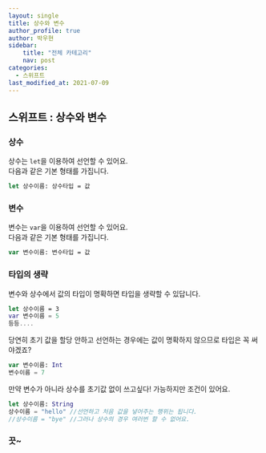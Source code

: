 ```yaml
---
layout: single
title: 상수와 변수
author_profile: true
author: 박우현
sidebar: 
    title: "전체 카테고리"
    nav: post
categories:
  - 스위프트
last_modified_at: 2021-07-09
---
```


## 스위프트 : 상수와 변수

### 상수
상수는 ```let```을 이용하여 선언할 수 있어요.  
다음과 같은 기본 형태를 가집니다. 
```swift
let 상수이름: 상수타입 = 값
```

### 변수
변수는 ```var```을 이용하여 선언할 수 있어요.  
다음과 같은 기본 형태를 가집니다.
```swift
var 변수이름: 변수타입 = 값
```

### 타입의 생략
변수와 상수에서 값의 타입이 명확하면 타입을 생략할 수 있답니다.
```swift
let 상수이름 = 3
var 변수이름 = 5
등등....
```
당연히 초기 값을 할당 안하고 선언하는 경우에는 값이 명확하지 않으므로 타입은 꼭 써야겠죠?
```swift
var 변수이름: Int
변수이름 = 7
```
만약 변수가 아니라 상수를 초기값 없이 쓰고싶다! 가능하지만 조건이 있어요.
```swift
let 상수이름: String
상수이름 = "hello" //선언하고 처음 값을 넣어주는 행위는 됩니다.
//상수이름 = "bye" //그러나 상수의 경우 여러번 할 수 없어요.
```

### 끗~